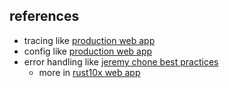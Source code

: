 ## references
- tracing like [production web app](https://youtu.be/3cA_mk4vdWY?si=wSxfKqbtnrX7oaTF&t=608)
- config like [production web app](https://youtu.be/3cA_mk4vdWY?si=8oa1xA2JuWub-0Ev&t=866)
- error handling like [jeremy chone best practices](https://youtu.be/j-VQCYP7wyw?si=Kz4mqGQ4PaWwo_U5)
    - more in [rust10x web app](https://github.com:rust10x/rust-web-app)
